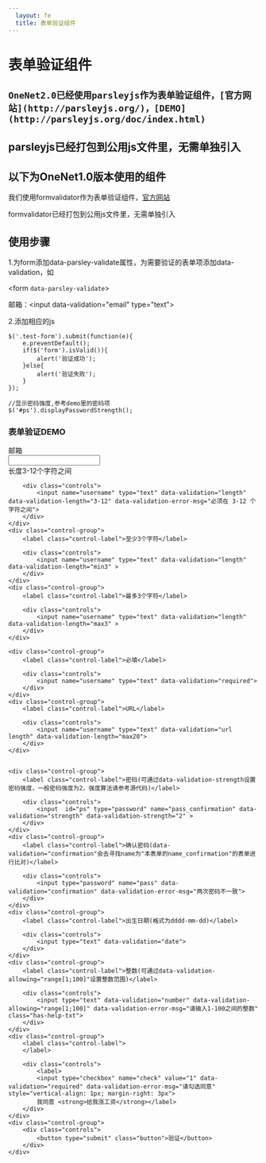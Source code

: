 ```yaml
---
  layout: fe
  title: 表单验证组件
---
```



# 表单验证组件

## `OneNet2.0已经使用parsleyjs作为表单验证组件，[官方网站](http://parsleyjs.org/)，[DEMO](http://parsleyjs.org/doc/index.html)`

## parsleyjs已经打包到公用js文件里，无需单独引入


##

## 以下为OneNet1.0版本使用的组件

我们使用formvalidator作为表单验证组件，[官方网站](http://formvalidator.net)

formvalidator已经打包到公用js文件里，无需单独引入


## 使用步骤

1.为form添加data-parsley-validate属性，为需要验证的表单项添加data-validation，如

&lt;form `data-parsley-validate`>

邮箱：&lt;input data-validation="email" type="text">

2.添加相应的js

    $('.test-form').submit(function(e){
        e.preventDefault();
        if($('form').isValid()){
            alert('验证成功');
        }else{
            alert('验证失败');
        }
    });

    //显示密码强度,参考demo里的密码项
    $('#ps').displayPasswordStrength();


### 表单验证DEMO

<form class="form-horizontal well test-form has-validation-callback" data-parsley-validate>
    <div class="control-group">
        <label class="control-label">邮箱</label>
        <div class="controls">
            <input name="email" type="text" data-validation="email">
        </div>
    </div>
    <div class="control-group">
        <label class="control-label">长度3-12个字符之间</label>

        <div class="controls">
            <input name="username" type="text" data-validation="length" data-validation-length="3-12" data-validation-error-msg="必须在 3-12 个字符之间">
        </div>
    </div>
    <div class="control-group">
        <label class="control-label">至少3个字符</label>

        <div class="controls">
            <input name="username" type="text" data-validation="length" data-validation-length="min3" >
        </div>
    </div>
    <div class="control-group">
        <label class="control-label">最多3个字符</label>

        <div class="controls">
            <input name="username" type="text" data-validation="length" data-validation-length="max3" >
        </div>
    </div>

    <div class="control-group">
        <label class="control-label">必填</label>

        <div class="controls">
            <input name="username" type="text" data-validation="required">
        </div>
    </div>
    <div class="control-group">
        <label class="control-label">URL</label>

        <div class="controls">
            <input name="username" type="text" data-validation="url length" data-validation-length="max20">
        </div>
    </div>


    <div class="control-group">
        <label class="control-label">密码(可通过data-validation-strength设置密码强度，一般密码强度为2，强度算法请参考源代码)</label>

        <div class="controls">
            <input  id="ps" type="password" name="pass_confirmation" data-validation="strength" data-validation-strength="2" >
        </div>
    </div>
    <div class="control-group">
        <label class="control-label">确认密码(data-validation="confirmation"会去寻找name为"本表单的name_confirmation"的表单进行比对)</label>

        <div class="controls">
            <input type="password" name="pass" data-validation="confirmation" data-validation-error-msg="两次密码不一致">
        </div>
    </div>
    <div class="control-group">
        <label class="control-label">出生日期(格式为dddd-mm-dd)</label>

        <div class="controls">
            <input type="text" data-validation="date">
        </div>
    </div>
    <div class="control-group">
        <label class="control-label">整数(可通过data-validation-allowing="range[1;100]"设置整数范围)</label>

        <div class="controls">
            <input type="text" data-validation="number" data-validation-allowing="range[1;100]" data-validation-error-msg="请输入1-100之间的整数" class="has-help-txt">
        </div>
    </div>
    <div class="control-group">
        <label class="control-label">
        </label>

        <div class="controls">
            <label>
            <input type="checkbox" name="check" value="1" data-validation="required" data-validation-error-msg="请勾选同意" style="vertical-align: 1px; margin-right: 3px">
            我同意 <strong>给我涨工资</strong></label>
        </div>
    </div>
    <div class="control-group">
        <div class="controls">
            <button type="submit" class="button">验证</button>
        </div>
    </div>
</form>

<script>
    window.onload = function(){
        $('.test-form').submit(function(e){
            e.preventDefault();
            if($('form').isValid()){
                alert('验证成功');
            }else{
                alert('验证失败');
            }
        })
        $('#ps').displayPasswordStrength()
    }
</script>